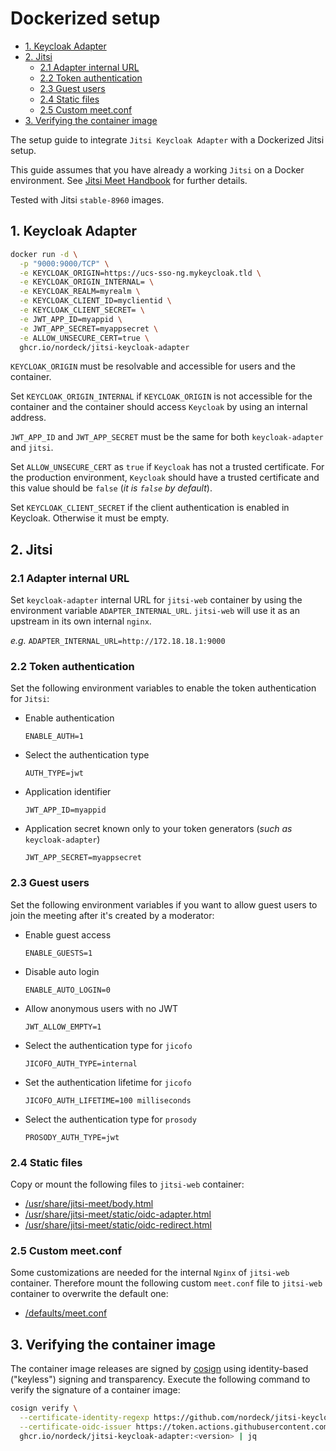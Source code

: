 # Dockerized setup

- [1. Keycloak Adapter](#1-keycloak-adapter)
- [2. Jitsi](#2-jitsi)
  - [2.1 Adapter internal URL](#21-adapter-internal-url)
  - [2.2 Token authentication](#22-token-authentication)
  - [2.3 Guest users](#23-guest-users)
  - [2.4 Static files](#24-static-files)
  - [2.5 Custom meet.conf](#25-custom-meetconf)
- [3. Verifying the container image](#3-verifying-the-container-image)

The setup guide to integrate `Jitsi Keycloak Adapter` with a Dockerized Jitsi
setup.

This guide assumes that you have already a working `Jitsi` on a Docker
environment. See
[Jitsi Meet Handbook](https://jitsi.github.io/handbook/docs/devops-guide/devops-guide-docker/)
for further details.

Tested with Jitsi `stable-8960` images.

## 1. Keycloak Adapter

```bash
docker run -d \
  -p "9000:9000/TCP" \
  -e KEYCLOAK_ORIGIN=https://ucs-sso-ng.mykeycloak.tld \
  -e KEYCLOAK_ORIGIN_INTERNAL= \
  -e KEYCLOAK_REALM=myrealm \
  -e KEYCLOAK_CLIENT_ID=myclientid \
  -e KEYCLOAK_CLIENT_SECRET= \
  -e JWT_APP_ID=myappid \
  -e JWT_APP_SECRET=myappsecret \
  -e ALLOW_UNSECURE_CERT=true \
  ghcr.io/nordeck/jitsi-keycloak-adapter
```

`KEYCLOAK_ORIGIN` must be resolvable and accessible for users and the container.

Set `KEYCLOAK_ORIGIN_INTERNAL` if `KEYCLOAK_ORIGIN` is not accessible for the
container and the container should access `Keycloak` by using an internal
address.

`JWT_APP_ID` and `JWT_APP_SECRET` must be the same for both `keycloak-adapter`
and `jitsi`.

Set `ALLOW_UNSECURE_CERT` as `true` if `Keycloak` has not a trusted certificate.
For the production environment, `Keycloak` should have a trusted certificate and
this value should be `false` (_it is `false` by default_).

Set `KEYCLOAK_CLIENT_SECRET` if the client authentication is enabled in
Keycloak. Otherwise it must be empty.

## 2. Jitsi

### 2.1 Adapter internal URL

Set `keycloak-adapter` internal URL for `jitsi-web` container by using the
environment variable `ADAPTER_INTERNAL_URL`. `jitsi-web` will use it as an
upstream in its own internal `nginx`.

_e.g._ `ADAPTER_INTERNAL_URL=http://172.18.18.1:9000`

### 2.2 Token authentication

Set the following environment variables to enable the token authentication for
`Jitsi`:

- Enable authentication

  `ENABLE_AUTH=1`

- Select the authentication type

  `AUTH_TYPE=jwt`

- Application identifier

  `JWT_APP_ID=myappid`

- Application secret known only to your token generators (_such as_
  `keycloak-adapter`)

  `JWT_APP_SECRET=myappsecret`

### 2.3 Guest users

Set the following environment variables if you want to allow guest users to join
the meeting after it's created by a moderator:

- Enable guest access

  `ENABLE_GUESTS=1`

- Disable auto login

  `ENABLE_AUTO_LOGIN=0`

- Allow anonymous users with no JWT

  `JWT_ALLOW_EMPTY=1`

- Select the authentication type for `jicofo`

  `JICOFO_AUTH_TYPE=internal`

- Set the authentication lifetime for `jicofo`

  `JICOFO_AUTH_LIFETIME=100 milliseconds`

- Select the authentication type for `prosody`

  `PROSODY_AUTH_TYPE=jwt`

### 2.4 Static files

Copy or mount the following files to `jitsi-web` container:

- [/usr/share/jitsi-meet/body.html](../templates/usr/share/jitsi-meet/body.html)
- [/usr/share/jitsi-meet/static/oidc-adapter.html](../templates/usr/share/jitsi-meet/static/oidc-adapter.html)
- [/usr/share/jitsi-meet/static/oidc-redirect.html](../templates/usr/share/jitsi-meet/static/oidc-redirect.html)

### 2.5 Custom meet.conf

Some customizations are needed for the internal `Nginx` of `jitsi-web`
container. Therefore mount the following custom `meet.conf` file to `jitsi-web`
container to overwrite the default one:

- [/defaults/meet.conf](../templates/jitsi-web-container/defaults/meet.conf)

## 3. Verifying the container image

The container image releases are signed by
[cosign](https://github.com/sigstore/cosign) using identity-based ("keyless")
signing and transparency. Execute the following command to verify the signature
of a container image:

```bash
cosign verify \
  --certificate-identity-regexp https://github.com/nordeck/jitsi-keycloak-adapter/.github/workflows/docker-images.yml@refs/heads/main \
  --certificate-oidc-issuer https://token.actions.githubusercontent.com \
  ghcr.io/nordeck/jitsi-keycloak-adapter:<version> | jq
```
